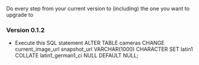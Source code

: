 Do every step from your current version to (including) the one you want to upgrade to

### Version 0.1.2
* Execute this SQL statement
	ALTER TABLE cameras CHANGE current_image_url snapshot_url VARCHAR(1000) CHARACTER SET latin1 COLLATE latin1_german1_ci NULL DEFAULT NULL;